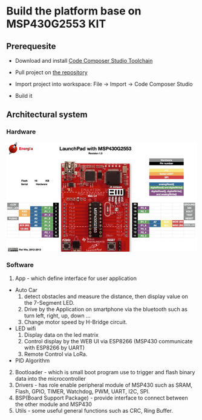 # Build the platform base on MSP430G2553 KIT

## Prerequesite

- Download and install [Code Composer Studio Toolchain](http://processors.wiki.ti.com/index.php/Download_CCS)

- Pull project on [the repository](https://github.com/Truongtx91/msp430-platform.git)

- Import project into workspace: File -> Import -> Code Composer Studio

- Build it

## Architectural system

### Hardware 

![Architecture Hardware](doc/hardware.PNG?raw=true)
  
### Software

1. App - which define  interface for user application
 - Auto Car
	1. detect obstacles and measure the distance, then display value on the 7-Segment LED.
	2. Drive by the Application on smartphone via the bluetooth such as turn left, right, up, down ...
	3. Change motor speed by H-Bridge circuit.
 - LED wifi
	1. Display data on the led matrix
	2. Control display by the WEB UI via ESP8266 (MSP430 communicate with ESP8266 by UART)
	3. Remote Control via LoRa.	
 - PID Algorithm
2. Bootloader - which is small boot program use to trigger and flash binary data into the microcontroller
3. Drivers - has role enable peripheral module of MSP430 such as SRAM, Flash, GPIO, 
	TIMER, Watchdog, PWM, UART, I2C, SPI.
4. BSP(Board Support Package) - provide interface to connect between the other module and MSP430
5. Utils - some useful general functions such as CRC, Ring Buffer.

